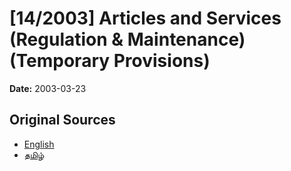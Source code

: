 # [14/2003] Articles and Services (Regulation & Maintenance) (Temporary Provisions)

**Date:** 2003-03-23

## Original Sources

- [English](https://documents.gov.lk/view/acts/2003/3/14-2003_E.pdf)
- [தமிழ்](https://documents.gov.lk/view/acts/2003/3/14-2003_T.pdf)
